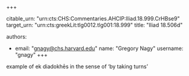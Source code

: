 +++


citable_urn: "urn:cts:CHS:Commentaries.AHCIP:Iliad.18.999.CrHBse9"
target_urn: "urn:cts:greekLit:tlg0012.tlg001:18.999"
title: "Iliad 18.506d"

authors:
- email: "gnagy@chs.harvard.edu"
  name: "Gregory Nagy"
  username: "gnagy"
+++

<p>example of ek diadokhēs in the sense of ‘by taking turns’</p>